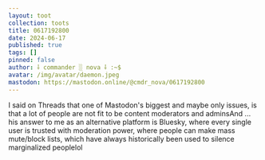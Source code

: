 ```yaml
---
layout: toot
collection: toots
title: 0617192800
date: 2024-06-17
published: true
tags: []
pinned: false
author: ⸸ commander ░ nova ⸸ :~$
avatar: /img/avatar/daemon.jpeg
mastodon: https://mastodon.online/@cmdr_nova/0617192800
---
```


I said on Threads that one of Mastodon's biggest and maybe only issues, is that a lot of people are not fit to be content moderators and adminsAnd ... his answer to me as an alternative platform is Bluesky, where every single user is trusted with moderation power, where people can make mass mute/block lists, which have always historically been used to silence marginalized peoplelol
